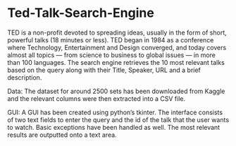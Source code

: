 # Ted-Talk-Search-Engine

TED is a non-profit devoted to spreading ideas, usually in the form of short, powerful talks (18 minutes or less). TED began in 1984 as a conference where Technology, Entertainment and Design converged, and today covers almost all topics — from science to business to global issues — in more than 100 languages. The search engine retrieves the 10 most relevant talks based on the query along with their Title, Speaker, URL and a brief description. 

Data: The dataset for around 2500 sets has been downloaded from Kaggle and the relevant columns were then extracted into a CSV file.

GUI: A GUI has been created using python’s tkinter. The interface consists of two text fields to enter the query and the id of the talk that the user wants to watch. Basic exceptions have been handled as well. The most relevant results are outputted onto a text area.


